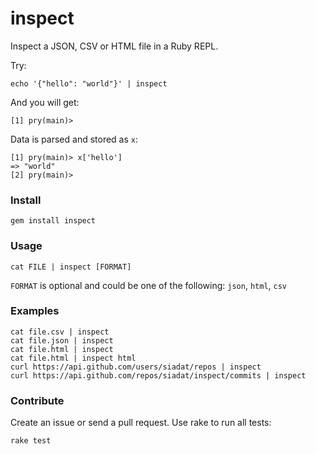 # inspect

Inspect a JSON, CSV or HTML file in a Ruby REPL.

Try:

	echo '{"hello": "world"}' | inspect

And you will get:

    [1] pry(main)>

Data is parsed and stored as `x`:

    [1] pry(main)> x['hello']
    => "world"
    [2] pry(main)>

### Install

    gem install inspect

### Usage

    cat FILE | inspect [FORMAT]

`FORMAT` is optional and could be one of the following: `json`, `html`, `csv`

### Examples

    cat file.csv | inspect
    cat file.json | inspect
    cat file.html | inspect
    cat file.html | inspect html
    curl https://api.github.com/users/siadat/repos | inspect
	curl https://api.github.com/repos/siadat/inspect/commits | inspect

### Contribute

Create an issue or send a pull request. Use rake to run all tests:

    rake test
